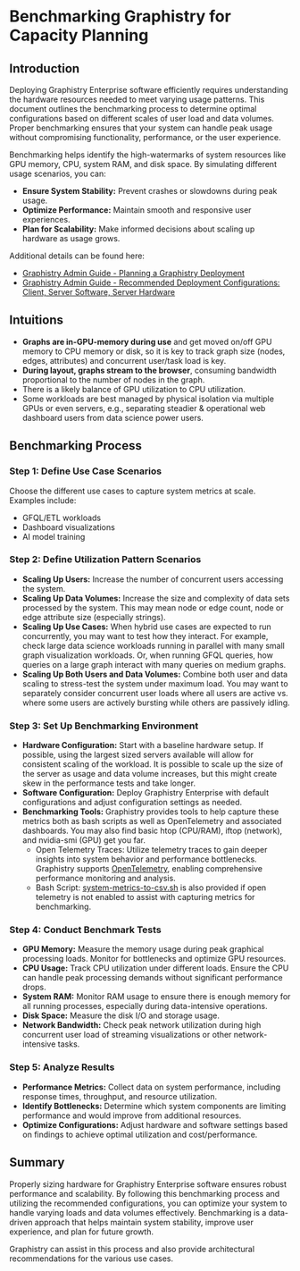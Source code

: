 # Benchmarking Graphistry for Capacity Planning

## Introduction

Deploying Graphistry Enterprise software efficiently requires understanding the hardware resources needed to meet varying usage patterns. This document outlines the benchmarking process to determine optimal configurations based on different scales of user load and data volumes. Proper benchmarking ensures that your system can handle peak usage without compromising functionality, performance, or the user experience.

Benchmarking helps identify the high-watermarks of system resources like GPU memory, CPU, system RAM, and disk space. By simulating different usage scenarios, you can:
- **Ensure System Stability:** Prevent crashes or slowdowns during peak usage.
- **Optimize Performance:** Maintain smooth and responsive user experiences.
- **Plan for Scalability:** Make informed decisions about scaling up hardware as usage grows.

Additional details can be found here:
- [Graphistry Admin Guide - Planning a Graphistry Deployment](https://github.com/graphistry/graphistry-cli/blob/master/docs/deployment-planning.md)
- [Graphistry Admin Guide - Recommended Deployment Configurations: Client, Server Software, Server Hardware](https://github.com/graphistry/graphistry-cli/blob/master/hardware-software.md)

## Intuitions

- **Graphs are in-GPU-memory during use** and get moved on/off GPU memory to CPU memory or disk, so it is key to track graph size (nodes, edges, attributes) and concurrent user/task load is key.
- **During layout, graphs stream to the browser**, consuming bandwidth proportional to the number of nodes in the graph.
- There is a likely balance of GPU utilization to CPU utilization.
- Some workloads are best managed by physical isolation via multiple GPUs or even servers, e.g., separating steadier & operational web dashboard users from data science power users.

## Benchmarking Process

### Step 1: Define Use Case Scenarios

Choose the different use cases to capture system metrics at scale. Examples include:
- GFQL/ETL workloads
- Dashboard visualizations
- AI model training

### Step 2: Define Utilization Pattern Scenarios

- **Scaling Up Users:** Increase the number of concurrent users accessing the system.
- **Scaling Up Data Volumes:** Increase the size and complexity of data sets processed by the system. This may mean node or edge count, node or edge attribute size (especially strings).
- **Scaling Up Use Cases:** When hybrid use cases are expected to run concurrently, you may want to test how they interact. For example, check large data science workloads running in parallel with many small graph visualization workloads. Or, when running GFQL queries, how queries on a large graph interact with many queries on medium graphs.
- **Scaling Up Both Users and Data Volumes:** Combine both user and data scaling to stress-test the system under maximum load. You may want to separately consider concurrent user loads where all users are active vs. where some users are actively bursting while others are passively idling.

### Step 3: Set Up Benchmarking Environment

- **Hardware Configuration:** Start with a baseline hardware setup. If possible, using the largest sized servers available will allow for consistent scaling of the workload. It is possible to scale up the size of the server as usage and data volume increases, but this might create skew in the performance tests and take longer.
- **Software Configuration:** Deploy Graphistry Enterprise with default configurations and adjust configuration settings as needed.
- **Benchmarking Tools:** Graphistry provides tools to help capture these metrics both as bash scripts as well as OpenTelemetry and associated dashboards. You may also find basic htop (CPU/RAM), iftop (network), and nvidia-smi (GPU) get you far.
  - Open Telemetry Traces: Utilize telemetry traces to gain deeper insights into system behavior and performance bottlenecks. Graphistry supports [OpenTelemetry](https://github.com/graphistry/graphistry-cli/blob/master/docs/telemetry.md), enabling comprehensive performance monitoring and analysis.
  - Bash Script: [system-metrics-to-csv.sh](https://github.com/graphistry/graphistry-cli/blob/master/docs/system-metrics-to-csv.sh) is also provided if open telemetry is not enabled to assist with capturing metrics for benchmarking.
   
### Step 4: Conduct Benchmark Tests

- **GPU Memory:** Measure the memory usage during peak graphical processing loads. Monitor for bottlenecks and optimize GPU resources.
- **CPU Usage:** Track CPU utilization under different loads. Ensure the CPU can handle peak processing demands without significant performance drops.
- **System RAM:** Monitor RAM usage to ensure there is enough memory for all running processes, especially during data-intensive operations.
- **Disk Space:** Measure the disk I/O and storage usage.
- **Network Bandwidth:** Check peak network utilization during high concurrent user load of streaming visualizations or other network-intensive tasks.

### Step 5: Analyze Results

- **Performance Metrics:** Collect data on system performance, including response times, throughput, and resource utilization.
- **Identify Bottlenecks:** Determine which system components are limiting performance and would improve from additional resources.
- **Optimize Configurations:** Adjust hardware and software settings based on findings to achieve optimal utilization and cost/performance.

## Summary 

Properly sizing hardware for Graphistry Enterprise software ensures robust performance and scalability. By following this benchmarking process and utilizing the recommended configurations, you can optimize your system to handle varying loads and data volumes effectively. Benchmarking is a data-driven approach that helps maintain system stability, improve user experience, and plan for future growth.

Graphistry can assist in this process and also provide architectural recommendations for the various use cases.
